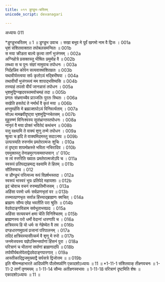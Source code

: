 ```yaml
---
title: ०११ डुण्डुभ-चरितम्
unicode_script: devanagari

---
```



अध्यायः 011

*डुण्डुभचरितम् ॥ 1 ॥
डुण्डुभ उवाच ।
सखा बभूव मे पूर्वं खगमो नाम वै द्विजः ।	001a  
भृशं संशितवाक्तात तपोबलसमन्वितः ॥	001b  
स मया क्रीडता बाल्ये कृत्वा तार्णं भुजंगमम् ।	002a  
अग्निहोत्रे प्रसक्तस्तु भीषितः प्रमुमोह वै ॥	002b  
लब्ध्वा स च पुनः संज्ञां मामुवाच तपोधनः ।	003a  
निर्दहन्निव कोपेन सत्यवाक्संशितव्रतः ॥	003b  
यथावीर्यस्त्वया सर्पः कृतोऽयं मद्बिभीषया ।	004a  
तथावीर्यो भुजंगस्त्वं मम शापाद्भविष्यसि ॥	004b  
तस्याहं तपसो वीर्यं जानन्नासं तपोधन ।	005a  
भृशमुद्विग्नहृदयस्तमवोचमहं तदा ॥	005b  
प्रणतः संभ्रमाच्चैव प्राञ्जलिः पुरतः स्थितः ।	006a  
सखेति हसतेदं ते नर्मार्थं वै कृतं मया ॥	006b  
क्षन्तुमर्हसि मे ब्रह्मञ्शापोऽयं विनिवर्त्यताम् ।	007a  
सोऽथ मामब्रवीद्दृष्ट्वा भृशमुद्विग्नचेतसम् ॥	007b  
मुहुरुष्णं विनिःश्वस्य सुसंभ्रान्तस्तपोधनः ।	008a  
नानृतं वै मया प्रोक्तं भवितेदं कथंचन ॥	008b  
यत्तु वक्ष्यामि ते वाक्यं शृणु तन्मे तपोधन ।	009a  
श्रुत्वा च हृदि ते वाक्यमिदमस्तु सदाऽनघ ॥	009b  
उत्पत्स्यति रुरुर्नाम प्रमतेरात्मजः शुचिः ।	010a  
तं दृष्ट्वा शापमोक्षस्ते भविता नचिरादिव ।	010b  
एवमुक्तस्तु तेनाहमुरगत्वमवाप्तवान् ॥'	010c  
स त्वं रुरुरिति ख्यातः प्रमतेरात्मजोऽपि च ।	011a  
स्वरूपं प्रतिपद्याहमद्य वक्ष्यामि ते हितम् ॥	011b  
सौतिरुवाच ।	012  
स डौण्डुभं परित्यज्य रूपं विप्रर्षभस्तदा ।	012a  
स्वरूपं भास्वरं भूयः प्रतिपेदे महायशाः ॥	012b  
इदं चोवाच वचनं रुरुमप्रतिमौजसम् ।	013a  
अहिंसा परमो धर्मः सर्वप्राणभृतां वर ॥	013b  
तस्मात्प्राणभृतः सर्वान्न हिंस्याद्ब्राह्मणः क्वचित् ।	014a  
ब्राह्मणः सौम्य एवेह भवतीति परा श्रुतिः ॥	014b  
वेदवेदाङ्गविन्नाम सर्वभूताभयप्रदः ।	015a  
अहिंसा सत्यवचनं क्षमा चेति विनिश्चितम् ॥	015b  
ब्राह्मणस्य परो धर्मो वेदानां धारणापि च ।	016a  
क्षत्रियस्य हि यो धर्मः स नेहेष्येत वै तव ॥	016b  
दण्डधारणमुग्रत्वं प्रजानां परिपालनम् ।	017a  
तदिदं क्षत्रियस्यासीत्कर्म वै शृणु मे रुरो ॥	017b  
जनमेजयस्य यज्ञेऽस्मिन्सर्पाणां हिंसनं पुरा ।	018a  
परित्राणं च भीतानां सर्पाणां ब्राह्मणादपि ॥	018b  
तपोवीर्यबलोपेताद्वेदवेदाङ्गपारगात् ।	019a  
आस्तीकाद्द्विजमुख्याद्वै सर्पसत्रे द्विजोत्तम ॥ ॥	019b  
इति श्रीमन्महाभारते आदिपर्वणि पौलोमपर्वणि एकादशोऽध्यायः ॥ 11 ॥
*1-11-1 संशितवाक् तीक्ष्णवचनः ॥ 1-11-2 तार्णं तृणमयम् ॥ 1-11-14 सौम्यः अतीक्ष्णस्वभावः ॥ 1-11-18 परित्राणं दृष्टमिति शेषः ॥ एकादशोऽध्यायः ॥ 11 ॥